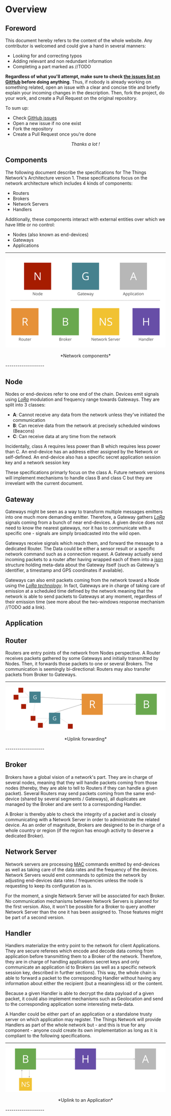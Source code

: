 Overview
========

## Foreword

This document hereby refers to the content of the whole website. Any contributor is welcomed
and could give a hand in several manners:

- Looking for and correcting typos
- Adding relevant and non redundant information
- Completing a part marked as //TODO

**Regardless of what you'll attempt, make sure to check [the issues list on
GitHub][github_issues] before doing anything**. Thus, if nobody is already working on something
related, open an issue with a clear and concise title and briefly explain your incoming changes
in the description. Then, fork the project, do your work, and create a Pull Request on the
original repository. 

To sum up:

- Check [GitHub issues][github_issues]
- Open a new issue if no one exist
- Fork the repository
- Create a Pull Request once you're done

*<p align="center">Thanks a lot !</p>*

## Components

The following document describe the specifications for The Things Network's Architecture
version 1. These specifications focus on the network architecture which includes 4 kinds of
components:

- Routers 
- Brokers
- Network Servers
- Handlers

Additionally, these components interact with external entities over which we have little or no control:

- Nodes (also known as end-devices)
- Gateways
- Applications

-------------------
![overview](img/overview.svg)
<p align="center">*Network components*</p>
-------------------

## Node
Nodes or end-devices refer to one end of the chain. Devices emit signals using
[*LoRa*][lora_technology] modulation and frequency range towards Gateways. They are split into
3 classes: 

- **A**: Cannot receive any data from the network unless they've initiated the communication
- **B**: Can receive data from the network at precisely scheduled windows (Beacons)
- **C**: Can receive data at any time from the network

Incidentally, class A requires less power than B which requires less power than C. 
An end-device has an address either assigned by the Network or self-defined. An end-device
also has a specific secret application session key and a network session key 

These specifications primarly focus on the class A. Future network versions will implement
mechanisms to handle class B and class C but they are irrevelant with the current document.

## Gateway
Gateways might be seen as a way to transform multiple messages emitters into one much more
demanding emitter. Therefore, a Gateway gathers [*LoRa*][lora_technology] signals coming from a
bunch of near end-devices. A given device does not need to know the nearest gateways, nor it
has to communicate with a specific one - signals are simply broadcasted into the wild open. 

Gateways receive signals which reach them, and forward the message to a dedicated Router. The
Data could be either a sensor result or a specific network command such as a connection
request. A Gateway actually send incoming packets to a router after having wrapped each of them
into a [json][json] structure holding meta-data about the Gateway itself (such as Gateway's
identifier, a timestamp and GPS coordinates if available).

Gateways can also emit packets coming from the network toward a Node using the [*LoRa
technology*][lora_technology]. In fact, Gateways are in charge of taking care of emission at a
scheduled time defined by the network meaning that the network is able to send packets to
Gateways at any moment, regardless of their emission time (see more about the two-windows
response mechanism //TODO add a link). 

## Application

## Router

Routers are entry points of the network from Nodes perspective. A Router receives packets
gathered by some Gateways and initially transmitted by Nodes. Then, it forwards those packets
to one or several Brokers. The communication is seemingly bi-directional: Routers may also
transfer packets from Broker to Gateways. 

-------------------
![Uplink forwarding](img/uplink_router.svg)
<p align="center">*Uplink forwarding*</p>
-------------------

## Broker

Brokers have a global vision of a network's part. They are in charge of several nodes, meaning
that they will handle packets coming from those nodes (thereby, they are able to tell to
Routers if they can handle a given packet). Several Routers may send packets coming from the
same end-device (shared by several segments / Gateways), all duplicates are managed by the
Broker and are sent to a corresponding Handler.

A Broker is thereby able to check the integrity of a packet and is closely communicating with a
Network Server in order to administrate the related device. As an order of magnitude, Brokers
are designed to be in charge of a whole country or region (if the region has enough activity to
deserve a dedicated Broker).

## Network Server

Network servers are processing [MAC][mac] commands emitted by end-devices as well as taking care
of the data rates and the frequency of the devices. Network Servers would emit commands to
optimize the network by adjusting end-devices data rates / frequencies unless the node is
requesting to keep its configuration as is. 

For the moment, a single Network Server will be associated for each Broker. No communication
mechanisms between Network Servers is planned for the first version. Also, it won't be possible
for a Broker to query another Network Server than the one it has been assigned to. Those
features might be part of a second version. 

## Handler

Handlers materialize the entry point to the network for client Applications. They are secure
referees which encode and decode data coming from application before transmitting them to a
Broker of the network. Therefore, they are in charge of handling applications secret keys and
only communicate an application id to Brokers (as well as a specific network session key,
described in further sections). This way, the whole chain is able to forward a packet to the
corresponding Handler without having any information about either the recipient (but a
meaningless id) or the content. 

Because a given Handler is able to decrypt the data payload of a given packet, it could
also implement mechanisms such as Geolocation and send to the corresponding application some
interesting meta-data.

A Handler could be either part of an application or a standalone trusty server on which
application may register. The Things Network will provide Handlers as part of the whole network
but - and this is true for any component - anyone could create its own implementation as long
as it is compliant to the following specifications.

-------------------
![Uplink to application](img/uplink_broker.svg)
<p align="center">*Uplink to an Application*</p>
-------------------

[lora_technology]: https://www.lora-alliance.org/What-Is-LoRa/Technology
[json]: https://fr.wikipedia.org/wiki/JavaScript_Object_Notation
[github_issues]: https://github.com/TheThingsNetwork/Specifications/issues
[mac]: https://en.wikipedia.org/wiki/Media_access_control

